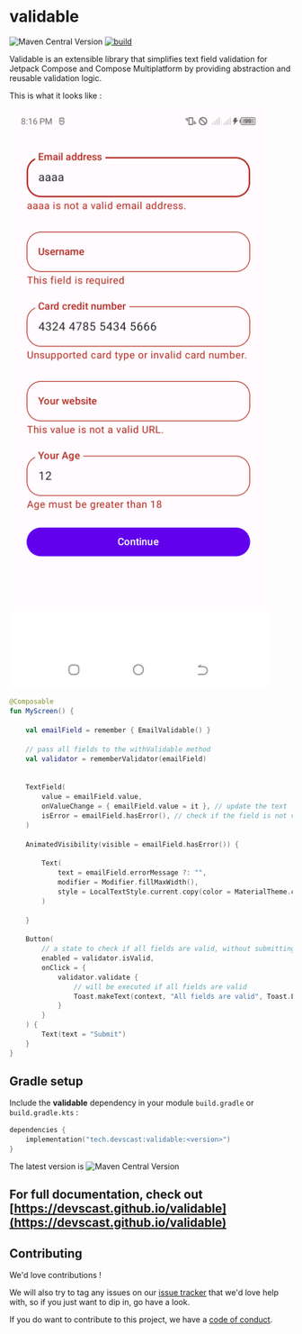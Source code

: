 # validable

![Maven Central Version](https://img.shields.io/maven-central/v/tech.devscast/validable?color=blue)
[![build](https://github.com/devscast/validable/actions/workflows/build.yaml/badge.svg)](https://github.com/devscast/validable/actions/workflows/build.yaml)

Validable is an extensible library that simplifies text field validation for Jetpack Compose and
Compose Multiplatform by providing abstraction and reusable validation logic.

This is what it looks like :

<img src="screenshots/inputscreen.png?raw=true" width="459" alt="Welcome screen">

```kotlin  
@Composable
fun MyScreen() {

    val emailField = remember { EmailValidable() }

    // pass all fields to the withValidable method
    val validator = rememberValidator(emailField)


    TextField(
        value = emailField.value,
        onValueChange = { emailField.value = it }, // update the text  
        isError = emailField.hasError(), // check if the field is not valid    
    )

    AnimatedVisibility(visible = emailField.hasError()) {

        Text(
            text = emailField.errorMessage ?: "",
            modifier = Modifier.fillMaxWidth(),
            style = LocalTextStyle.current.copy(color = MaterialTheme.colors.error)
        )

    }

    Button(
        // a state to check if all fields are valid, without submitting the form
        enabled = validator.isValid,
        onClick = {
            validator.validate {
                // will be executed if all fields are valid 
                Toast.makeText(context, "All fields are valid", Toast.LENGTH_SHORT).show()
            }
        }
    ) {
        Text(text = "Submit")
    }
}  
```

## Gradle setup

Include the **validable** dependency in your module `build.gradle` or `build.gradle.kts` :

```kotlin
dependencies {
    implementation("tech.devscast:validable:<version>")
}
```

The latest version
is ![Maven Central Version](https://img.shields.io/maven-central/v/tech.devscast/validable?color=blue)

## For full documentation, check out [https://devscast.github.io/validable](https://devscast.github.io/validable)

## Contributing

We'd love contributions !

We will also try to tag any issues on
our [issue tracker](https://github.com/devscast/validable/issues) that we'd love help with, so
if you just want to dip in, go have a look.

If you do want to contribute to this project, we have a [code of conduct](CODE_OF_CONDUCT.md).
